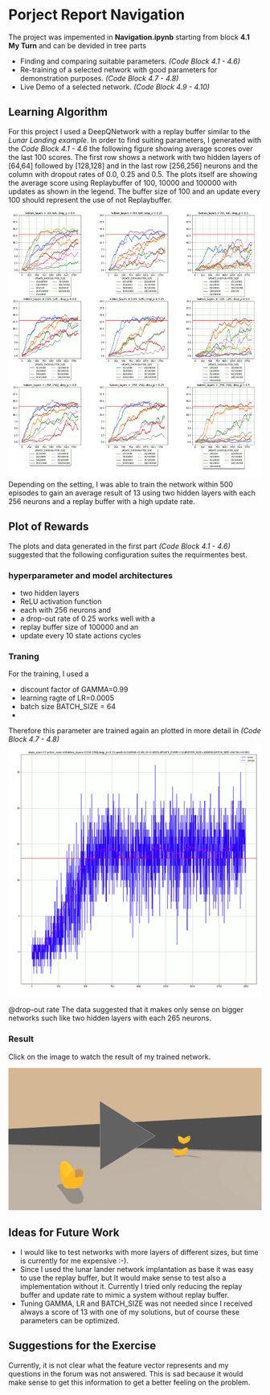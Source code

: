 # Porject Report Navigation
The project was impemented in **Navigation.ipynb** starting from block __4.1 My Turn__ and can be devided in tree parts
* Finding and comparing suitable parameters. _(Code Block 4.1 - 4.6)_
* Re-training of a selected network with good parameters for demonstration purposes. _(Code Block 4.7 - 4.8)_
* Live Demo of a selected network. _(Code Block 4.9 - 4.10)_
## Learning Algorithm
For this project I used a DeepQNetwork with a replay buffer similar to the _Lunar Landing example_.
In order to find suiting parameters,  I generated with the _Code Block 4.1 - 4.6_ the following figure showing average scores over the last 100 scores.
The first row shows a network with two hidden layers of [64,64] followed by [128,128] and in the last row [256,256] neurons and the column with dropout rates of 0.0, 0.25 and 0.5.
The plots itself are showing the average score using Replaybuffer of 100, 10000 and 100000 with updates as shown in the legend. The buffer size of 100 and an update every 100 should represent the use of not Replaybuffer.
![sores](scores.gif)
Depending on the setting, I was able to train the network within 500 episodes to gain an average result of 13 using two hidden layers with each 256 neurons and a replay buffer with a high update rate.
## Plot of Rewards
The plots and data generated in the first part _(Code Block 4.1 - 4.6)_ suggested that the following configuration suites the requirmentes best.

### hyperparameter and model architectures
* two hidden layers 
* ReLU activation function
* each with 256 neurons and 
* a drop-out rate of 0.25 works well with a 
* replay buffer size of 100000 and an 
* update every 10 state actions cycles


### Traning

For the training, I used a

* discount factor of GAMMA=0.99
* learning ragte of LR=0.0005
* batch size BATCH_SIZE = 64
* 
Therefore this parameter are trained again an plotted in more detail in _(Code Block 4.7 - 4.8)_
![sores](score.gif)

@drop-out rate
The data suggested that it makes only sense on bigger networks such like two hidden layers with each 265 neurons.

### Result

Click on the image to watch the result of my trained network.

[![Watch the video](./result.png)](https://youtu.be/Dqay-41YOyI)

## Ideas for Future Work

* I would like to test networks with more layers of different sizes, but time is currently for me expensive :-).
* Since I used the lunar lander network implantation as base it was easy to use the replay buffer, but It would make sense to test also a implementation without it. Currently I tried only reducing the replay buffer and update rate to mimic a system without replay buffer.
* Tuning GAMMA, LR and BATCH_SIZE was not needed since I received always a score of 13 with one of my solutions, but of course these parameters can be optimized.


## Suggestions for the Exercise

Currently, it is not clear what the feature vector represents and my questions in the forum was not answered. This is sad because it would make sense to get this information to get a better feeling on the problem.

